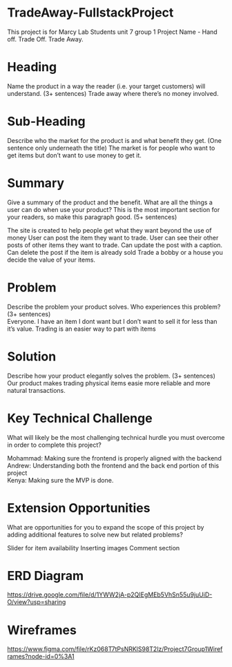 # TradeAway-FullstackProject
This project is for Marcy Lab Students unit 7 group 1 
Project Name - Hand off. Trade Off. Trade Away. 


# Heading
Name the product in a way the reader (i.e. your target customers) will understand. (3+ sentences)
Trade away where there’s no money involved. 



# Sub-Heading
Describe who the market for the product is and what benefit they get. (One sentence only underneath the title)
The market is for people who want to get items but don’t want to use money to get it. 









# Summary
Give a summary of the product and the benefit. What are all the things a user can do when use your product? This is the most important section for your readers, so make this paragraph good. (5+ sentences)

The site is created to help people get what they want beyond the use of money 
User can post the item they want to trade. User can see their other posts of other items they want to trade.  Can update the post with a caption. Can delete the post if the item is already sold
Trade a bobby or a house you decide the value of your items. 


# Problem
Describe the problem your product solves. Who experiences this problem? (3+ sentences) <br>
Everyone. I have an item I dont want but I don’t want to sell it for less than it’s value. Trading is an easier way to part with items 


# Solution
Describe how your product elegantly solves the problem. (3+ sentences)
<br>
Our product makes trading physical items easie more reliable and more natural transactions. 

# Key Technical Challenge
What will likely be the most challenging technical hurdle you must overcome in order to complete this project?
<br>

Mohammad: Making sure the frontend is properly aligned with the backend 
<br>
Andrew: Understanding both the frontend and the back end portion of this project
<br>
Kenya: Making sure the MVP is done. 
<br>

# Extension Opportunities
What are opportunities for you to expand the scope of this project by adding additional features to solve new but related problems?

Slider for item availability 
Inserting images 
Comment section

# ERD Diagram
https://drive.google.com/file/d/1YWW2jA-p2QIEgMEb5VhSn55u9juUiD-O/view?usp=sharing 

# Wireframes
https://www.figma.com/file/rKz068T7tPsNRKlS98T2lz/Project7Group1Wireframes?node-id=0%3A1
